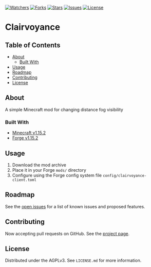 <!--
Clairvoyance
Copyright (c) 2020 Earth-Fury

This program is free software: you can redistribute it and/or modify
it under the terms of the GNU Affero General Public License as published by
the Free Software Foundation, either version 3 of the License, or
(at your option) any later version.

This program is distributed in the hope that it will be useful,
but WITHOUT ANY WARRANTY; without even the implied warranty of
MERCHANTABILITY or FITNESS FOR A PARTICULAR PURPOSE.  See the
GNU Affero General Public License for more details.

You should have received a copy of the GNU Affero General Public License
along with this program.  If not, see <http://www.gnu.org/licenses/>.
-->

<!-- Shields -->
[![Watchers](https://img.shields.io/github/watchers/EarthFury/clairvoyance?style=flat)](https://github.com/EarthFury/clairvoyance/watchers)
[![Forks](https://img.shields.io/github/forks/EarthFury/clairvoyance?style=flat)](https://github.com/EarthFury/clairvoyance/network/members)
[![Stars](https://img.shields.io/github/stars/EarthFury/clairvoyance?style=flat)](https://github.com/EarthFury/clairvoyance/stargazers)
[![Issues](https://img.shields.io/github/issues/EarthFury/clairvoyance?style=flat)](https://github.com/EarthFury/clairvoyance/issues)
[![License](https://img.shields.io/github/license/EarthFury/clairvoyance?style=flat)](https://github.com/EarthFury/clairvoyance/blob/master/LICENSE.md)

<!-- Project Header -->
# Clairvoyance

## Table of Contents

* [About](#about)
  * [Built With](#built-with)
* [Usage](#usage)
* [Roadmap](#roadmap)
* [Contributing](#contributing)
* [License](#license)

## About

A simple Minecraft mod for changing distance fog visibility

### Built With

* [Minecraft v1.15.2](https://www.minecraft.net/)
* [Forge v1.15.2](http://files.minecraftforge.net/maven/net/minecraftforge/forge/index_1.15.2.html)

## Usage

1. Download the mod archive
2. Place it in your Forge `mods/` directory
3. Configure using the Forge config system file `config/clairvoyance-client.toml`

## Roadmap

See the [open issues](https://github.com/EarthFury/clairvoyance/issues) for a list of known issues and proposed features.

## Contributing

Now accepting pull requests on GitHub. See the [project page](https://github.com/EarthFury/clairvoyance).

## License

Distributed under the AGPLv3. See `LICENSE.md` for more information.
